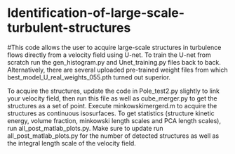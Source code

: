 # Identification-of-large-scale-turbulent-structures



#This code allows the user to acquire large-scale structures in turbulence flows directly from a velocity field using U-net. To train the U-net from scratch run the gen_histogram.py and Unet_training.py files back to back. Alternatively, there are several uploaded pre-trained weight files from which best_model_U_real_weights_055.pth turned out superior. 

To acquire the structures, update the code in Pole_test2.py slightly to link your velocity field, then run this file as well as cube_merger.py to get the structures as a set of point. Execute minkowskimergerd.m to acquire the structures as continuous isosurfaces. To get statistics (structure kinetic energy, volume fraction, minkowski length scales and PCA length scales), run all_post_matlab_plots.py. Make sure to update run all_post_matlab_plots.py for the number of detected structures as well as the integral length scale of the velocity field.

